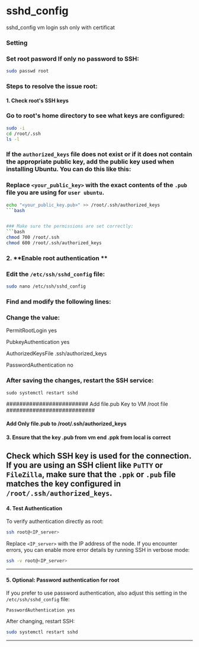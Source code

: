 # sshd_config
sshd_config vm login ssh only with certificat


### Setting


### **Set root pasword If only no password to SSH:**
```bash
sudo passwd root
```

### **Steps to resolve the issue root:**
#### 1. **Check root's SSH keys**
### Go to root's home directory to see what keys are configured:
```bash
sudo -i
cd /root/.ssh
ls -l
```

### If the `authorized_keys` file does not exist or if it does not contain the appropriate public key, add the public key used when installing Ubuntu. You can do this like this:
### Replace `<your_public_key>` with the exact contents of the `.pub` file you are using for `user ubuntu`.
```bash
echo "<your_public_key.pub>" >> /root/.ssh/authorized_keys
```bash


### Make sure the permissions are set correctly:
```bash
chmod 700 /root/.ssh
chmod 600 /root/.ssh/authorized_keys
```


### 2. **Enable root authentication **
### Edit the `/etc/ssh/sshd_config` file:
```bash
sudo nano /etc/ssh/sshd_config
```


### Find and modify the following lines:
### Change the value:

PermitRootLogin yes

PubkeyAuthentication yes

AuthorizedKeysFile	.ssh/authorized_keys

PasswordAuthentication no



### After saving the changes, restart the SSH service:
```
sudo systemctl restart sshd
```

######################### Add file.pub Key to VM  /root file  ###########################

#### Add Only file.pub to /root/.ssh/authorized_keys
#### 3. **Ensure that the key .pub from vm end .ppk from local is correct**
Check which SSH key is used for the connection. If you are using an SSH client like `PuTTY` or `FileZilla`, make sure that the `.ppk` or `.pub` file matches the key configured in `/root/.ssh/authorized_keys`.
---
#### 4. **Test Authentication**
To verify authentication directly as root:
```bash
ssh root@<IP_server>
```
Replace `<IP_server>` with the IP address of the node. If you encounter errors, you can enable more error details by running SSH in verbose mode:
```bash
ssh -v root@<IP_server>
```

---

#### 5. **Optional: Password authentication for root**
If you prefer to use password authentication, also adjust this setting in the `/etc/ssh/sshd_config` file:
```plaintext
PasswordAuthentication yes
```
After changing, restart SSH:
```bash
sudo systemctl restart sshd
```

---

